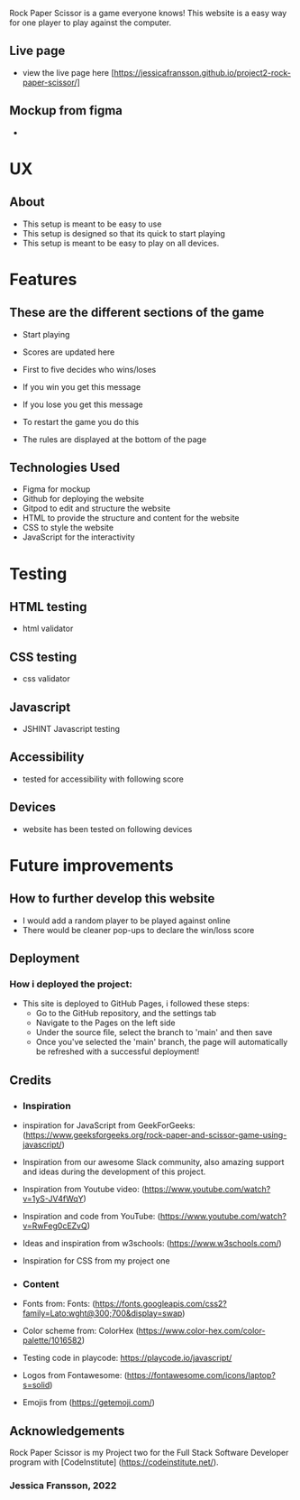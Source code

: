 Rock Paper Scissor is a game everyone knows! This website is a easy way for one player to play against the computer.

## Live page
* view the live page here [https://jessicafransson.github.io/project2-rock-paper-scissor/] 

## Mockup from figma 
* 

# UX
 
## About

* This setup is meant to be easy to use
* This setup is designed so that its quick to start playing
* This setup is meant to be easy to play on all devices. 

# Features

## These are the different sections of the game 

* Start playing

* Scores are updated here

* First to five decides who wins/loses

* If you win you get this message

* If you lose you get this message 

* To restart the game you do this

* The rules are displayed at the bottom of the page


## Technologies Used
* Figma for mockup
* Github for deploying the website
* Gitpod to edit and structure the website
* HTML to provide the structure and content for the website
* CSS to style the website
* JavaScript for the interactivity 

# Testing 

## HTML testing 

* html validator

## CSS testing

* css validator

## Javascript

* JSHINT Javascript testing 

## Accessibility

* tested for accessibility with following score

## Devices

* website has been tested on following devices

# Future improvements

## How to further develop this website

* I would add a random player to be played against online
* There would be cleaner pop-ups to declare the win/loss score

## Deployment

### How i deployed the project:
* This site is deployed to GitHub Pages, i followed these steps:
    * Go to the GitHub repository, and the settings tab
    * Navigate to the Pages on the left side
    * Under the source file, select the branch to 'main' and then save
    * Once you've selected the 'main' branch, the page will automatically be refreshed with a successful deployment!

## Credits

* ### Inspiration
* inspiration for JavaScript from GeekForGeeks: (https://www.geeksforgeeks.org/rock-paper-and-scissor-game-using-javascript/)
* Inspiration from our awesome Slack community, also amazing support and ideas during the development of this project.
* Inspiration from Youtube video: (https://www.youtube.com/watch?v=1yS-JV4fWqY)
* Inspiration and code from YouTube: (https://www.youtube.com/watch?v=RwFeg0cEZvQ)
* Ideas and inspiration from w3schools: (https://www.w3schools.com/)
* Inspiration for CSS from my project one


* ### Content
* Fonts from: Fonts: (https://fonts.googleapis.com/css2?family=Lato:wght@300;700&display=swap)
* Color scheme from: ColorHex (https://www.color-hex.com/color-palette/1016582)
* Testing code in playcode: https://playcode.io/javascript/
* Logos from Fontawesome: (https://fontawesome.com/icons/laptop?s=solid)
* Emojis from (https://getemoji.com/)

## Acknowledgements
Rock Paper Scissor is my Project two for the Full Stack Software Developer program with [CodeInstitute] (https://codeinstitute.net/). 

### **Jessica Fransson, 2022**
